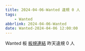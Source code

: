 ```yaml
---
title: 2024-04-06-Wanted 違規 0 人
tags:
    - Wanted
abbrlink: 2024-04-06-Wanted
date: Wanted-2024-04-06 12:00:00
---
```

Wanted 板 [板規連結](https://www.ptt.cc/bbs/Wanted/M.1608829773.A.D3B.html)
昨天違規 0 人
